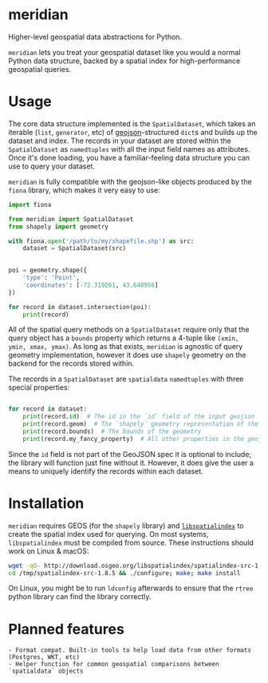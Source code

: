 # meridian

Higher-level geospatial data abstractions for Python.


`meridian` lets you treat your geospatial dataset like you would a normal Python data structure, backed by a spatial index for high-performance geospatial queries.


# Usage

The core data structure implemented is the `SpatialDataset`, which takes an iterable (`list`, `generator`, etc) of [geojson](http://geojson.org/)-structured `dict`s and builds up the dataset and index. The records in your dataset are stored within the `SpatialDataset` as `namedtuples` with all the input field names as attributes. Once it's done loading, you have a familiar-feeling data structure you can use to query your dataset.

`meridian` is fully compatible with the geojson-like objects produced by the `fiona` library, which makes it very easy to use:

```python
import fiona

from meridian import SpatialDataset
from shapely import geometry

with fiona.open('/path/to/my/shapefile.shp') as src:
    dataset = SpatialDataset(src)
    

poi = geometry.shape({
    'type': 'Point',
    'coordinates': [-72.319261, 43.648956]
})

for record in dataset.intersection(poi):
    print(record)

```

All of the spatial query methods on a `SpatialDataset` require only that the query object has a `bounds` property which returns a 4-tuple like `(xmin, ymin, xmax, ymax)`. As long as that exists, `meridian` is agnostic of query geometry implementation, however it does use `shapely` geometry on the backend for the records stored within.

The records in a `SpatialDataset` are `spatialdata` `namedtuples` with three special properties:

```python

for record in dataset:
    print(record.id)  # The id in the `id` field of the input geojson
    print(record.geom)  # The `shapely` geometry representation of the record
    print(record.bounds)  # The bounds of the geometry
    print(record.my_fancy_property)  # All other properties in the geojson feature will be exposed as attributes on the namedtuple
```

Since the `id` field is not part of the GeoJSON spec it is optional to include; the library will function just fine without it. However, it does give the user a means to uniquely identify the records within each dataset.


# Installation

`meridian` requires GEOS (for the `shapely` library) and [`libspatialindex`](https://libspatialindex.github.io/) to create the spatial index used for querying. On most systems, `libspatialindex` must be compiled from source. These instructions should work on Linux & macOS:

```bash
wget -qO- http://download.osgeo.org/libspatialindex/spatialindex-src-1.8.5.tar.gz | tar xz -C /tmp
cd /tmp/spatialindex-src-1.8.5 && ./configure; make; make install
```

On Linux, you might be to run `ldconfig` afterwards to ensure that the `rtree` python library can find the library correctly.


# Planned features

    - Format compat. Built-in tools to help load data from other formats (Postgres, WKT, etc)
    - Helper function for common geospatial comparisons between `spatialdata` objects
    